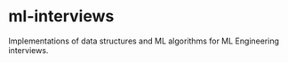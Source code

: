 # ml-interviews

Implementations of data structures and ML algorithms for ML Engineering interviews.